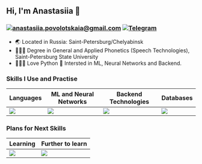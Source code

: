 ## Hi, I'm Anastasiia 👋

### <a href="mailto:YourEmail@gmail.com">![anastasiia.povolotskaia@gmail.com](https://img.shields.io/badge/Gmail-D14836?style=for-the-badge&logo=gmail&logoColor=white)</a> <a href="<t.me/Dobby_is_a_free_elf>">![Telegram](https://img.shields.io/badge/Telegram-2CA5E0?style=for-the-badge&logo=telegram&logoColor=white)</a>

- 🌏 Located in Russia: Saint-Petersburg/Chelyabinsk
- 👩🏻‍🎓 Degree in General and Applied Phonetics (Speech Technologies), Saint-Petersburg State University
- 👩🏻‍💻 Love Python 🐍 Intersted in ML, Neural Networks and Backend.

### Skills I Use and Practise

| Languages | ML and Neural Networks | Backend Technologies | Databases |
|----------------------|------------------------|----------------------|-----------|
| <a href="https://skillicons.dev"><img src="https://skillicons.dev/icons?i=python" /> | <a href="https://skillicons.dev"><img src="https://skillicons.dev/icons?i=pytorch,sklearn" /></a> | <a href="https://skillicons.dev"><img src="https://skillicons.dev/icons?i=fastapi,postman" /></a> | <a href="https://skillicons.dev"><img src="https://skillicons.dev/icons?i=postgres,mysql,sqlite,mongodb" /></a> |

### Plans for Next Skills

| Learning | Further to learn |
|----------|------------------|
| <a href="https://skillicons.dev"><img src="https://skillicons.dev/icons?i=django,docker,kubernetes" /> | <a href="https://skillicons.dev"><img src="https://skillicons.dev/icons?i=flask,redis,selenium" /> |
